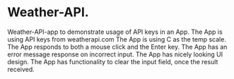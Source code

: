 # Weather-API. 
Weather-API-app to demonstrate usage of API keys in an App. 
The App is using API keys from weatherapi.com 
The App is using C as the temp scale. 
The App responds to both a mouse click and the Enter key. 
The App has an error message response on incorrect input. 
The App has nicely looking UI design. 
The App has functionality to clear the input field, once the result received. 
